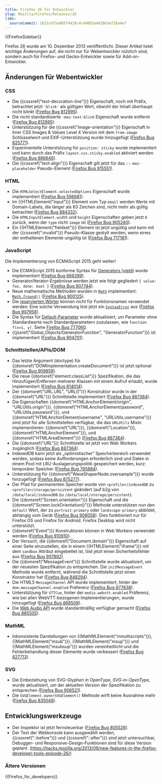 ```yaml
---
title: Firefox 26 für Entwickler
slug: Mozilla/Firefox/Releases/26
l10n:
  sourceCommit: 1822cdf5a86574429c4c49883a402663ef16a4ef
---
```


{{FirefoxSidebar}}

Firefox 26 wurde am 10. Dezember 2013 veröffentlicht. Dieser Artikel listet wichtige Änderungen auf, die nicht nur für Webentwickler nützlich sind, sondern auch für Firefox- und Gecko-Entwickler sowie für Add-on-Entwickler.

## Änderungen für Webentwickler

### CSS

- Die {{cssxref("text-decoration-line")}} Eigenschaft, noch mit Präfix, betrachtet jetzt `'blink'` als gültigen Wert, obwohl der Inhalt überhaupt nicht blinkt ([Firefox Bug 812995](https://bugzil.la/812995)).
- Die nicht standardisierte `-moz-text-blink` Eigenschaft wurde entfernt ([Firefox Bug 812995](https://bugzil.la/812995)).
- Unterstützung für die {{cssxref("image-orientation")}} Eigenschaft in ihrer CSS Images & Values Level 4 Version mit dem `from-image` Schlüsselwort und EXIF-Unterstützung wurde hinzugefügt ([Firefox Bug 825771](https://bugzil.la/825771)).
- Experimentelle Unterstützung für `position: sticky` wurde implementiert und kann durch das Präfix `layout.css.sticky.enabled` aktiviert werden ([Firefox Bug 886646](https://bugzil.la/886646)).
- Die {{cssxref("text-align")}} Eigenschaft gilt jetzt für das `::-moz-placeholder` Pseudo-Element ([Firefox Bug 915551](https://bugzil.la/915551)).

### HTML

- Die `HTMLSelectElement.selectedOptions` Eigenschaft wurde implementiert ([Firefox Bug 596681](https://bugzil.la/596681)).
- Im {{HTMLElement("input")}} Element vom Typ `email` werden Werte mit Domain-Labels, die länger als 63 Zeichen sind, nicht mehr als gültig betrachtet ([Firefox Bug 884332](https://bugzil.la/884332)).
- Die `HTMLInputElement.width` und `height` Eigenschaften geben jetzt `0` zurück, wenn der `type` nicht `image` ist ([Firefox Bug 905240](https://bugzil.la/905240)).
- Ein {{HTMLElement("fieldset")}} Element ist jetzt ungültig und kann mit der {{cssxref(":invalid")}} Pseudo-Klasse gestylt werden, wenn eines der enthaltenen Elemente ungültig ist ([Firefox Bug 717181](https://bugzil.la/717181)).

### JavaScript

Die Implementierung von ECMAScript 2015 geht weiter!

- Die ECMAScript 2015 konforme Syntax für [Generators (yield)](https://web.archive.org/web/20170126155949/http://wiki.ecmascript.org/doku.php?id=harmony:generators) wurde implementiert ([Firefox Bug 666399](https://bugzil.la/666399)).
- Generator/Iterator-Ergebnisse werden jetzt wie folgt gegliedert `{ value: foo, done: bool }` ([Firefox Bug 907744](https://bugzil.la/907744)).
- Neue mathematische Methoden wurden in [`Math`](/de/docs/Web/JavaScript/Reference/Global_Objects/Math) implementiert: [`Math.fround()`](/de/docs/Web/JavaScript/Reference/Global_Objects/Math/fround) ([Firefox Bug 900125](https://bugzil.la/900125)).
- Die [reservierten Wörter](/de/docs/Web/JavaScript/Reference/Lexical_grammar#keywords) können nicht für Funktionsnamen verwendet werden: Eine solche Verwendung löst jetzt ein [`SyntaxError`](/de/docs/Web/JavaScript/Reference/Global_Objects/SyntaxError) aus ([Firefox Bug 907958](https://bugzil.la/907958)).
- Die Syntax für [Default-Parameter](/de/docs/Web/JavaScript/Reference/Functions/Default_parameters) wurde aktualisiert, um Parameter ohne Standardwerte nach Standardparametern zuzulassen, wie `function f(x=1, y)`. Siehe [Firefox Bug 777060](https://bugzil.la/777060).
- {{jsxref("Global_Objects/GeneratorFunction", "GeneratorFunction")}} ist implementiert ([Firefox Bug 904701](https://bugzil.la/904701)).

### Schnittstellen/APIs/DOM

- Das letzte Argument (doctype) für {{domxref("DOMImplementation.createDocument")}} ist jetzt optional ([Firefox Bug 909859](https://bugzil.la/909859)).
- Die neue {{domxref("element.classList")}} Spezifikation, die das Hinzufügen/Entfernen mehrerer Klassen mit einem Aufruf erlaubt, wurde implementiert ([Firefox Bug 814014](https://bugzil.la/814014)).
- Der {{domxref("URL.URL", "URL()")}} Konstruktor wurde in der {{domxref("URL")}} Schnittstelle implementiert ([Firefox Bug 887364](https://bugzil.la/887364)).
- Die Eigenschaften {{domxref("HTMLAnchorElement/origin", "URLUtils.origin")}}, {{domxref("HTMLAnchorElement/password", "URLUtils.password")}}, und {{domxref("HTMLAnchorElement/username", "URLUtils.username")}} sind jetzt für alle Schnittstellen verfügbar, die das `URLUtils` Mixin implementieren: {{domxref("URL")}}, {{domxref("Location")}}, {{domxref("HTMLAnchorElement")}}, und {{domxref("HTMLAreaElement")}} ([Firefox Bug 887364](https://bugzil.la/887364)).
- Die {{domxref("URL")}} Schnittstelle ist jetzt von Web Workers zugänglich ([Firefox Bug 887364](https://bugzil.la/887364)).
- IndexedDB kann jetzt als „optimistischer“ Speicherbereich verwendet werden, sodass keine Aufforderungen erforderlich sind und Daten in einem Pool mit LRU-Auslagerungspolitik gespeichert werden, kurz: temporärer Speicher ([Firefox Bug 785884](https://bugzil.la/785884)).
- Unterstützung für {{domxref("WaveShaperNode.oversample")}} wurde hinzugefügt ([Firefox Bug 875277](https://bugzil.la/875277)).
- Der Pfad für permanenten Speicher wurde von `<profile>/indexedDB` zu `<profile>/storage/persistent` geändert (auf b2g von `/data/local/indexedDB` zu `/data/local/storage/persistent`).
- Die {{domxref("Screen.orientation")}} Eigenschaft und die {{domxref("Screen.lockOrientation()")}} Methode unterstützen nun den `default` Wert, der zu `portrait-primary` oder `landscape-primary` abbildet, abhängig vom Gerät ([Firefox Bug 908058](https://bugzil.la/908058)). Dies funktioniert nur für Firefox OS und Firefox für Android. Firefox Desktop wird nicht unterstützt.
- {{domxref("Event")}} Konstruktoren können in Web Workers verwendet werden ([Firefox Bug 910910](https://bugzil.la/910910)).
- Der Versuch, die {{domxref("Document.domain")}} Eigenschaft auf einer Seite einzustellen, die in einem {{HTMLElement("iframe")}} mit dem `sandbox` Attribut eingebettet ist, löst jetzt einen Sicherheitsfehler aus ([Firefox Bug 907892](https://bugzil.la/907892)).
- Die {{domxref("MessageEvent")}} Schnittstelle wurde aktualisiert, um der neuesten Spezifikation zu entsprechen. Die `initMessageEvent` Methode wurde entfernt, während die Schnittstelle jetzt einen Konstruktor hat ([Firefox Bug 848294](https://bugzil.la/848294)).
- Die HTML5 `MessageChannel` API wurde implementiert, hinter der `dom.messageChannel.enabled` Präferenz ([Firefox Bug 677638](https://bugzil.la/677638)).
- Unterstützung für `VTTCue`, hinter der `media.webvtt.enabled` Präferenz, wie bei allen WebVTT-bezogenen Implementierungen, wurde hinzugefügt ([Firefox Bug 868509](https://bugzil.la/868509)).
- Die [Web Audio API](/de/docs/Web/API/Web_Audio_API) wurde standardmäßig verfügbar gemacht ([Firefox Bug 885505](https://bugzil.la/885505)).

### MathML

- Inkonsistente Darstellungen von {{MathMLElement("mmultiscripts")}}, {{MathMLElement("msub")}}, {{MathMLElement("msup")}} und {{MathMLElement("msubsup")}} wurden vereinheitlicht und die Fehlerbehandlung dieser Elemente wurde verbessert ([Firefox Bug 827713](https://bugzil.la/827713)).

### SVG

- Die Einbeziehung von SVG-Glyphen in OpenType, _SVG-in-OpenType_, wurde aktualisiert, um der aktuellen Version der Spezifikation zu entsprechen ([Firefox Bug 906521](https://bugzil.la/906521)).
- Die `SVGElement.ownerSVGElement()` Methode wirft keine Ausnahme mehr ([Firefox Bug 835048](https://bugzil.la/835048)).

## Entwicklungswerkzeuge

- Der Inspektor ist jetzt fernsteuerbar ([Firefox Bug 805526](https://bugzil.la/805526)).
- Der Text der Webkonsole kann ausgewählt werden, {{cssxref("::before")}} und {{cssxref("::after")}} sind jetzt untersuchbar, Debugger- und Responsive-Design-Funktionen sind für diese Version geplant. (<https://hacks.mozilla.org/2013/09/new-features-in-the-firefox-developer-tools-episode-26/>)

### Ältere Versionen

{{Firefox_for_developers}}
